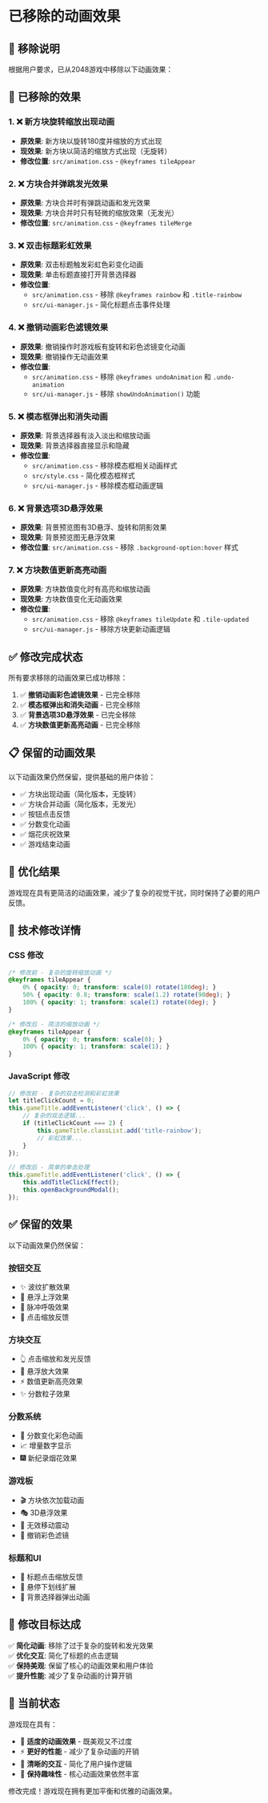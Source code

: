 # 已移除的动画效果

## 📝 移除说明

根据用户要求，已从2048游戏中移除以下动画效果：

## 🚫 已移除的效果

### 1. ❌ 新方块旋转缩放出现动画
- **原效果**: 新方块以旋转180度并缩放的方式出现
- **现效果**: 新方块以简洁的缩放方式出现（无旋转）
- **修改位置**: `src/animation.css` - `@keyframes tileAppear`

### 2. ❌ 方块合并弹跳发光效果
- **原效果**: 方块合并时有弹跳动画和发光效果
- **现效果**: 方块合并时只有轻微的缩放效果（无发光）
- **修改位置**: `src/animation.css` - `@keyframes tileMerge`

### 3. ❌ 双击标题彩虹效果
- **原效果**: 双击标题触发彩虹色彩变化动画
- **现效果**: 单击标题直接打开背景选择器
- **修改位置**:
  - `src/animation.css` - 移除 `@keyframes rainbow` 和 `.title-rainbow`
  - `src/ui-manager.js` - 简化标题点击事件处理

### 4. ❌ 撤销动画彩色滤镜效果
- **原效果**: 撤销操作时游戏板有旋转和彩色滤镜变化动画
- **现效果**: 撤销操作无动画效果
- **修改位置**:
  - `src/animation.css` - 移除 `@keyframes undoAnimation` 和 `.undo-animation`
  - `src/ui-manager.js` - 移除 `showUndoAnimation()` 功能

### 5. ❌ 模态框弹出和消失动画
- **原效果**: 背景选择器有淡入淡出和缩放动画
- **现效果**: 背景选择器直接显示和隐藏
- **修改位置**:
  - `src/animation.css` - 移除模态框相关动画样式
  - `src/style.css` - 简化模态框样式
  - `src/ui-manager.js` - 移除模态框动画逻辑

### 6. ❌ 背景选项3D悬浮效果
- **原效果**: 背景预览图有3D悬浮、旋转和阴影效果
- **现效果**: 背景预览图无悬浮效果
- **修改位置**: `src/animation.css` - 移除 `.background-option:hover` 样式

### 7. ❌ 方块数值更新高亮动画
- **原效果**: 方块数值变化时有高亮和缩放动画
- **现效果**: 方块数值变化无动画效果
- **修改位置**:
  - `src/animation.css` - 移除 `@keyframes tileUpdate` 和 `.tile-updated`
  - `src/ui-manager.js` - 移除方块更新动画逻辑

## ✅ 修改完成状态

所有要求移除的动画效果已成功移除：

1. ✅ **撤销动画彩色滤镜效果** - 已完全移除
2. ✅ **模态框弹出和消失动画** - 已完全移除
3. ✅ **背景选项3D悬浮效果** - 已完全移除
4. ✅ **方块数值更新高亮动画** - 已完全移除

## 📋 保留的动画效果

以下动画效果仍然保留，提供基础的用户体验：

- ✅ 方块出现动画（简化版本，无旋转）
- ✅ 方块合并动画（简化版本，无发光）
- ✅ 按钮点击反馈
- ✅ 分数变化动画
- ✅ 烟花庆祝效果
- ✅ 游戏结束动画

## 🎯 优化结果

游戏现在具有更简洁的动画效果，减少了复杂的视觉干扰，同时保持了必要的用户反馈。

## 🔧 技术修改详情

### CSS 修改
```css
/* 修改前 - 复杂的旋转缩放动画 */
@keyframes tileAppear {
    0% { opacity: 0; transform: scale(0) rotate(180deg); }
    50% { opacity: 0.8; transform: scale(1.2) rotate(90deg); }
    100% { opacity: 1; transform: scale(1) rotate(0deg); }
}

/* 修改后 - 简洁的缩放动画 */
@keyframes tileAppear {
    0% { opacity: 0; transform: scale(0); }
    100% { opacity: 1; transform: scale(1); }
}
```

### JavaScript 修改
```javascript
// 修改前 - 复杂的双击检测和彩虹效果
let titleClickCount = 0;
this.gameTitle.addEventListener('click', () => {
    // 复杂的双击逻辑...
    if (titleClickCount === 2) {
        this.gameTitle.classList.add('title-rainbow');
        // 彩虹效果...
    }
});

// 修改后 - 简单的单击处理
this.gameTitle.addEventListener('click', () => {
    this.addTitleClickEffect();
    this.openBackgroundModal();
});
```

## ✅ 保留的效果

以下动画效果仍然保留：

### 按钮交互
- ✨ 波纹扩散效果
- 🎯 悬浮上浮效果
- 💫 脉冲呼吸效果
- 🎪 点击缩放反馈

### 方块交互
- 👆 点击缩放和发光反馈
- 🎈 悬浮放大效果
- ⚡ 数值更新高亮效果
- ✨ 分数粒子效果

### 分数系统
- 🎊 分数变化彩色动画
- 📈 增量数字显示
- 🎆 新纪录烟花效果

### 游戏板
- 🎬 方块依次加载动画
- 🎭 3D悬浮效果
- 📳 无效移动震动
- 🌈 撤销彩色滤镜

### 标题和UI
- 💎 标题点击缩放反馈
- 📏 悬停下划线扩展
- 🎪 背景选择器弹出动画

## 🎯 修改目标达成

✅ **简化动画**: 移除了过于复杂的旋转和发光效果  
✅ **优化交互**: 简化了标题的点击逻辑  
✅ **保持美观**: 保留了核心的动画效果和用户体验  
✅ **提升性能**: 减少了复杂动画的计算开销  

## 🚀 当前状态

游戏现在具有：
- 🎨 **适度的动画效果** - 既美观又不过度
- ⚡ **更好的性能** - 减少了复杂动画的开销
- 🎯 **清晰的交互** - 简化了用户操作逻辑
- 💫 **保持趣味性** - 核心动画效果依然丰富

修改完成！游戏现在拥有更加平衡和优雅的动画效果。
